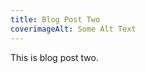 ```yaml
---
title: Blog Post Two
coverimageAlt: Some Alt Text
---
```


<script context="module">
	import coverimage from "./alex-gruber-n_LfiA4UeZE-unsplash.jpg?preset=coverimage"
    metadata.coverimage = coverimage
</script>

This is blog post two.
